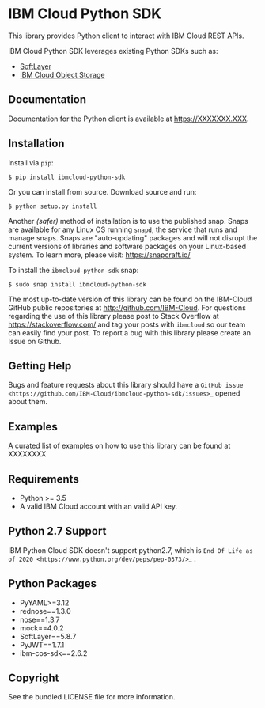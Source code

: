 IBM Cloud Python SDK
====================

This library provides Python client to interact with IBM Cloud REST APIs.

IBM Cloud Python SDK leverages existing Python SDKs such as:
  - [SoftLayer](https://github.com/softlayer/softlayer-python)
  - [IBM Cloud Object Storage](https://github.com/IBM/ibm-cos-sdk-python)

Documentation
-------------
Documentation for the Python client is available at https://XXXXXXX.XXX.


Installation
------------
Install via `pip`:

    $ pip install ibmcloud-python-sdk

Or you can install from source. Download source and run:

    $ python setup.py install

Another *(safer)* method of installation is to use the published snap. Snaps are available for any Linux OS running `snapd`, the service that runs and manage snaps. Snaps are "auto-updating" packages and will not disrupt the current versions of libraries and software packages on your Linux-based system. To learn more, please visit: https://snapcraft.io/ 

To install the `ibmcloud-python-sdk` snap:

    $ sudo snap install ibmcloud-python-sdk
	
The most up-to-date version of this library can be found on the IBM-Cloud
GitHub public repositories at http://github.com/IBM-Cloud. For questions regarding the use of this library please post to Stack Overflow at https://stackoverflow.com/ and tag your posts with `ibmcloud` so our team can easily find your post. To report a bug with this library please create an Issue on Github.

Getting Help
------------
Bugs and feature requests about this library should have a `GitHub issue <https://github.com/IBM-Cloud/ibmcloud-python-sdk/issues>`_ opened about them. 

Examples
--------
A curated list of examples on how to use this library can be found at XXXXXXXX

Requirements
-------------------
* Python >= 3.5
* A valid IBM Cloud account with an valid API key.

Python 2.7 Support
------------------
IBM Python Cloud SDK doesn't support python2.7, which is `End Of Life as of 2020 <https://www.python.org/dev/peps/pep-0373/>`_ .

Python Packages
---------------
* PyYAML>=3.12
* rednose==1.3.0
* nose==1.3.7
* mock==4.0.2
* SoftLayer==5.8.7
* PyJWT==1.7.1
* ibm-cos-sdk==2.6.2

Copyright
---------
See the bundled LICENSE file for more information.
